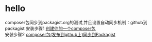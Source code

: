 # hello
composer包同步到packagist.org的测试,并且设置自动同步机制：github到packagist 
安装步骤1 [创建你的一个composer包](https://blog.csdn.net/whq19890827/article/details/79692208)   
安装步骤2 [composer包(发布到github上)同步到Packagist](https://blog.csdn.net/whq19890827/article/details/79705531)  
